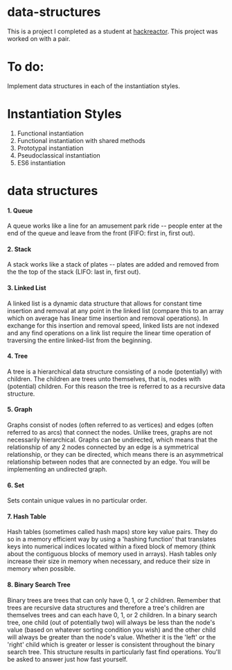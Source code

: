 # data-structures
This is a project I completed as a student at [hackreactor](http://hackreactor.com). This project was worked on with a pair.

# To do: 
Implement data structures in each of the instantiation styles. 

# Instantiation Styles
1. Functional instantiation</br>
2. Functional instantiation with shared methods</br>
3. Prototypal instantiation</br>
4. Pseudoclassical instantiation</br>
5. ES6 instantiation</br>


# data structures
#### 1. Queue
A queue works like a line for an amusement park ride -- people enter at the end of the queue and leave from the front (FIFO: first in, first out).
#### 2. Stack
A stack works like a stack of plates -- plates are added and removed from the the top of the stack (LIFO: last in, first out).
#### 3. Linked List
A linked list is a dynamic data structure that allows for constant time insertion and removal at any point in the linked list (compare this to an array which on average has linear time insertion and removal operations). In exchange for this insertion and removal speed, linked lists are not indexed and any find operations on a link list require the linear time operation of traversing the entire linked-list from the beginning.
#### 4. Tree
A tree is a hierarchical data structure consisting of a node (potentially) with children. The children are trees unto themselves, that is, nodes with (potential) children. For this reason the tree is referred to as a recursive data structure.
#### 5. Graph
Graphs consist of nodes (often referred to as vertices) and edges (often referred to as arcs) that connect the nodes. Unlike trees, graphs are not necessarily hierarchical. Graphs can be undirected, which means that the relationship of any 2 nodes connected by an edge is a symmetrical relationship, or they can be directed, which means there is an asymmetrical relationship between nodes that are connected by an edge. You will be implementing an undirected graph.
#### 6. Set
Sets contain unique values in no particular order.
#### 7. Hash Table
Hash tables (sometimes called hash maps) store key value pairs. They do so in a memory efficient way by using a 'hashing function' that translates keys into numerical indices located within a fixed block of memory (think about the contiguous blocks of memory used in arrays). Hash tables only increase their size in memory when necessary, and reduce their size in memory when possible.
#### 8. Binary Search Tree
Binary trees are trees that can only have 0, 1, or 2 children. Remember that trees are recursive data structures and therefore a tree's children are themselves trees and can each have 0, 1, or 2 children. In a binary search tree, one child (out of potentially two) will always be less than the node's value (based on whatever sorting condition you wish) and the other child will always be greater than the node's value. Whether it is the 'left' or the 'right' child which is greater or lesser is consistent throughout the binary search tree. This structure results in particularly fast find operations. You'll be asked to answer just how fast yourself.
